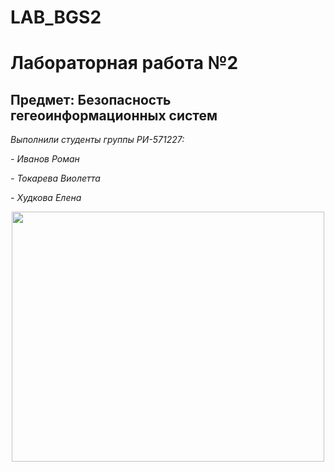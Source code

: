 # LAB_BGS2
# Лабораторная работа №2
## Предмет: Безопасность гегеоинформационных систем
 *Выполнили студенты группы РИ-571227:*
 
 *- Иванов Роман*
 
 *- Токарева Виолетта*
 
 *- Худкова Елена*
 
 
<div id="header" align="center">
  <img src="https://media.giphy.com/media/lQ7l3COBczbm8cC0WD/giphy.gif" width="500" height="400"/>
</div>

